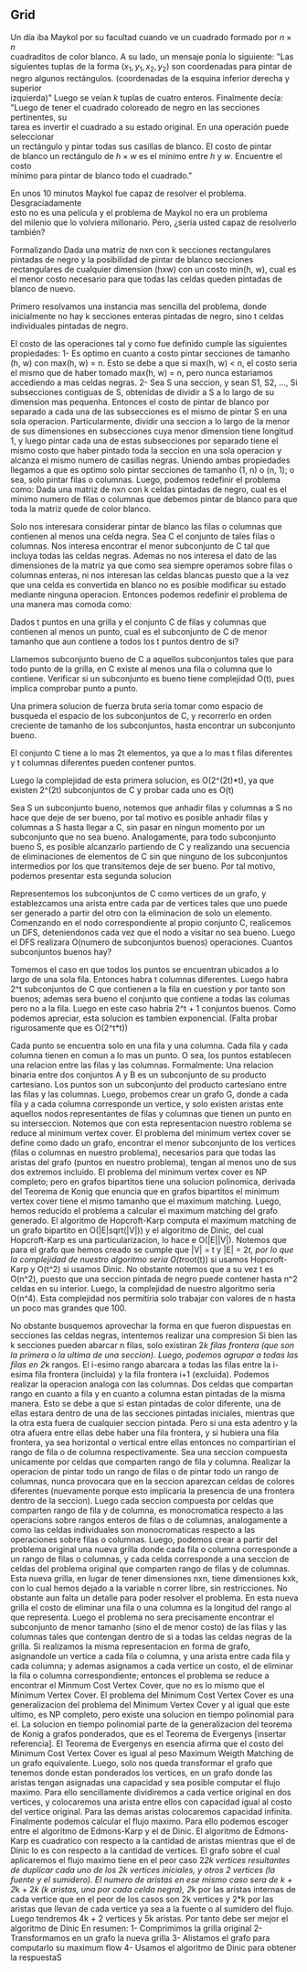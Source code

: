## Grid

Un día iba Maykol por su facultad cuando ve un cuadrado formado por $n \times n$  
cuadraditos de color blanco. A su lado, un mensaje ponía lo siguiente: "Las  
siguientes tuplas de la forma $(x_1, y_1, x_2, y_2)$ son coordenadas para pintar de  
negro algunos rectángulos. (coordenadas de la esquina inferior derecha y superior  
izquierda)" Luego se veían $k$ tuplas de cuatro enteros. Finalmente decía:  
"Luego de tener el cuadrado coloreado de negro en las secciones pertinentes, su  
tarea es invertir el cuadrado a su estado original. En una operación puede seleccionar  
un rectángulo y pintar todas sus casillas de blanco. El costo de pintar  
de blanco un rectángulo de $h \times w$ es el mínimo entre $h$ y $w$. Encuentre el costo  
mínimo para pintar de blanco todo el cuadrado."

En unos 10 minutos Maykol fue capaz de resolver el problema. Desgraciadamente  
esto no es una película y el problema de Maykol no era un problema  
del milenio que lo volviera millonario. Pero, ¿sería usted capaz de resolverlo  
también?

Formalizando
Dada una matriz de nxn con k secciones rectangulares pintadas de negro y la posibilidad de pintar de blanco secciones rectangulares de cualquier dimension (hxw) con un costo min(h, w), cual es el menor costo necesario para que todas las celdas queden pintadas de blanco de nuevo.

Primero resolvamos una instancia mas sencilla del problema, donde inicialmente no hay k secciones enteras pintadas de negro, sino t celdas individuales pintadas de negro.

El costo de las operaciones tal y como fue definido cumple las siguientes propiedades:
1- Es optimo en cuanto a costo pintar secciones de tamanho (h, w) con max(h, w) = n. Esto se debe a que si max(h, w) < n, el costo seria el mismo que de haber tomado max(h, w) = n, pero nunca estariamos accediendo a mas celdas negras.
2- Sea S una seccion, y sean S1, S2, ..., Si subsecciones contiguas de S, obtenidas de dividir a S a lo largo de su dimension mas pequenha. Entonces el costo de pintar de blanco por separado a cada una de las subsecciones es el mismo de pintar S en una sola operacion.
Particularmente, dividir una seccion a lo largo de la menor de sus dimensiones en subsecciones cuya menor dimension tiene longitud 1, y luego pintar cada una de estas subsecciones por separado tiene el mismo costo que haber pintado toda la seccion en una sola operacion y alcanza el mismo numero de casillas negras.
Uniendo ambas propiedades llegamos a que es optimo solo pintar secciones de tamanho (1, n) o (n, 1); o sea, solo pintar filas o columnas. Luego, podemos redefinir el problema como:
Dada una matriz de nxn con k celdas pintadas de negro, cual es el minimo numero de filas o columnas que debemos pintar de blanco para que toda la matriz quede de color blanco.

Solo nos interesara considerar pintar de blanco las filas o columnas que contienen al menos una celda negra. Sea C el conjunto de tales filas o columnas. Nos interesa encontrar el menor subconjunto de C tal que incluya todas las celdas negras.
Ademas no nos interesa el dato de las dimensiones de la matriz ya que como sea siempre operamos sobre filas o columnas enteras, ni nos interesan las celdas blancas puesto que a la vez que una celda es convertida en blanco no es posible modificar su estado mediante ninguna operacion.
Entonces podemos redefinir el problema de una manera mas comoda como:

Dados t puntos en una grilla y el conjunto C de filas y columnas que contienen al menos un punto, cual es el subconjunto de C de menor tamanho que aun contiene a todos los t puntos dentro de si?

Llamemos subconjunto bueno de C a aquellos subconjuntos tales que para todo punto de la grilla, en C existe al menos una fila o columna que lo contiene. Verificar si un subconjunto es bueno tiene complejidad O(t), pues implica comprobar punto a punto.

Una primera solucion de fuerza bruta seria tomar como espacio de busqueda el espacio de los subconjuntos de C, y recorrerlo en orden creciente de tamanho de los subconjuntos, hasta encontrar un subconjunto bueno.

El conjunto C tiene a lo mas 2t elementos, ya que a lo mas t filas diferentes y t columnas diferentes pueden contener puntos.

Luego la complejidad de esta primera solucion, es O(2^(2t)\*t), ya que existen 2^(2t) subconjuntos de C y probar cada uno es O(t)

Sea S un subconjunto bueno, notemos que anhadir filas y columnas a S no hace que deje de ser bueno, por tal motivo es posible anhadir filas y columnas a S hasta llegar a C, sin pasar en ningun momento por un subconjunto que no sea bueno. Analogamente, para todo subconjunto bueno S, es posible alcanzarlo partiendo de C y realizando una secuencia de eliminaciones de elementos de C sin que ninguno de los subconjuntos intermedios por los que transitemos deje de ser bueno. Por tal motivo, podemos presentar esta segunda solucion

Representemos los subconjuntos de C como vertices de un grafo, y establezcamos una arista entre cada par de vertices tales que uno puede ser generado a partir del otro con la eliminacion de solo un elemento. Comenzando en el nodo correspondiente al propio conjunto C, realicemos un DFS, deteniendonos cada vez que el nodo a visitar no sea bueno. Luego el DFS realizara O(numero de subconjuntos buenos) operaciones. Cuantos subconjuntos buenos hay?

Tomemos el caso en que todos los puntos se encuentran ubicados a lo largo de una sola fila. Entonces habra t columnas diferentes. Luego habra 2^t subconjuntos de C que contienen a la fila en cuestion y por tanto son buenos; ademas sera bueno el conjunto que contiene a todas las columas pero no a la fila. Luego en este caso habria 2^t + 1 conjuntos buenos. Como podemos apreciar, esta solucion es tambien exponencial. (Falta probar rigurosamente que es O(2^t\*t))

Cada punto se encuentra solo en una fila y una columna. Cada fila y cada columna tienen en comun a lo mas un punto. O sea, los puntos establecen una relacion entre las filas y las columnas. Formalmente:
Una relacion binaria entre dos conjuntos A y B es un subconjunto de su producto cartesiano. Los puntos son un subconjunto del producto cartesiano entre las filas y las columnas.
Luego, probemos crear un grafo G, donde a cada fila y a cada columna corresponde un vertice, y solo existen aristas ente aquellos nodos representantes de filas y columnas que tienen un punto en su interseccion.
Notemos que con esta representacion nuestro roblema se reduce al minimum vertex cover. El problema del minimum vertex cover se define como dado un grafo, encontrar el menor subconjunto de los vertices (filas o columnas en nuestro problema), necesarios para que todas las aristas del grafo (puntos en nuestro problema), tengan al menos uno de sus dos extremos incluido.
El problema del minimum vertex cover es NP completo; pero en grafos bipartitos tiene una solucion polinomica, derivada del Teorema de Konig que enuncia que en grafos bipartitos el minimum vertex cover tiene el mismo tamanho que el maximum matching.
Luego, hemos reducido el problema a calcular el maximum matching del grafo generado.
El algoritmo de Hopcroft-Karp computa el maximum matching de un grafo bipartito en O(|E|sqrt(|V|)) y el algoritmo de Dinic, del cual Hopcroft-Karp es una particularizacion, lo hace e O(|E||V|). Notemos que para el grafo que hemos creado se cumple que |V| = t y |E| = 2*t, por lo que la complejidad de nuestro algoritmo seria O(t*root(t)) si usamos Hopcroft-Karp y O(t^2) si usamos Dinic. No obstante notemos que a su vez t es O(n^2), puesto que una seccion pintada de negro puede contener hasta n^2 celdas en su interior. Luego, la complejidad de nuestro algoritmo seria O(n^4). Esta complejidad nos permitiria solo trabajar con valores de n hasta un poco mas grandes que 100.

No obstante busquemos aprovechar la forma en que fueron dispuestas en secciones las celdas negras, intentemos realizar una compresion
Si bien las k secciones pueden abarcar n filas, solo existiran 2*k filas frontera (que son la primera o la ultima de una seccion). Luego, podemos agrupar a todas las filas en 2*k rangos. El i-esimo rango abarcara a todas las filas entre la i-esima fila frontera (incluida) y la fila frontera i+1 (excluida).
Podemos realizar la operacion analoga con las columnas.
Dos celdas que compartan rango en cuanto a fila y en cuanto a columna estan pintadas de la misma manera. Esto se debe a que si estan pintadas de color diferente, una de ellas estara dentro de una de las secciones pintadas iniciales, mientras que la otra esta fuera de cualquier seccion pintada. Pero si una esta adentro y la otra afuera entre ellas debe haber una fila frontera, y si hubiera una fila frontera, ya sea horizontal o vertical entre ellas entonces no compartirian el rango de fila o de columna respectivamente.
Sea una seccion compuesta unicamente por celdas que comparten rango de fila y columna. Realizar la operacion de pintar todo un rango de filas o de pintar todo un rango de columnas, nunca provocara que en la seccion aparezcan celdas de colores diferentes (nuevamente porque esto implicaria la presencia de una frontera dentro de la seccion).
Luego cada seccion compuesta por celdas que comparten rango de fila y de columna, es monocromatica respecto a las operacions sobre rangos enteros de filas o de columnas, analogamente a como las celdas individuales son monocromaticas respecto a las operaciones sobre filas o columnas.
Luego, podemos crear a partir del problema original una nueva grilla donde cada fila o columna corresponde a un rango de filas o columnas, y cada celda corresponde a una seccion de celdas del problema original que comparten rango de filas y de columnas. Esta nueva grilla, en lugar de tener dimensiones nxn, tiene dimensiones kxk, con lo cual hemos dejado a la variable n correr libre, sin restricciones.
No obstante aun falta un detalle para poder resolver el problema. En esta nueva grilla el costo de eliminar una fila o una columna es la longitud del rango al que representa. Luego el problema no sera precisamente encontrar el subconjunto de menor tamanho (sino el de menor costo) de las filas y las columnas tales que contengan dentro de si a todas las celdas negras de la grilla.
Si realizamos la misma representacion en forma de grafo, asignandole un vertice a cada fila o columna, y una arista entre cada fila y cada columna; y ademas asignamos a cada vertice un costo, el de eliminar la fila o columna correspondiente; entonces el problema se reduce a encontrar el Minmum Cost Vertex Cover, que no es lo mismo que el Minimum Vertex Cover.
El problema del Minimum Cost Vertex Cover es una generalizacion del problema del Minimum Vertex Cover y al igual que este ultimo, es NP completo, pero existe una solucion en tiempo polinomial para el.
La solucion en tiempo polinomial parte de la generalizacion del teorema de Konig a grafos ponderados, que es el Teorema de Evergenys [insertar referencia].
El Teorema de Evergenys en esencia afirma que el costo del Minimum Cost Vertex Cover es igual al peso Maximum Weigth Matching de un grafo equivalente.
Luego, solo nos queda transformar el grafo que tenemos donde estan ponderados los vertices, en un grafo donde las aristas tengan asignadas una capacidad y sea posible computar el flujo maximo. Para ello sencillamente dividiremos a cada vertice original en dos vertices, y colocaremos una arista entre ellos con capacidad igual al costo del vertice original. Para las demas aristas colocaremos capacidad infinita.
Finalmente podemos calcular el flujo maximo. Para ello podemos escoger entre el algoritmo de Edmons-Karp y el de Dinic. El algoritmo de Edmons-Karp es cuadratico con respecto a la cantidad de aristas mientras que el de Dinic lo es con respecto a la cantidad de vertices. El grafo sobre el cual aplicaremos el flujo maximo tiene en el peor caso 2*2k vertices resultantes de duplicar cada uno de los 2k vertices iniciales, y otros 2 vertices (la fuente y el sumidero). El numero de aristas en ese mismo caso sera de k + 2*k + 2*k (k aristas, una por cada celda negra), 2*k por las aristas internas de cada vertice que en el peor de los casos son 2k vertices y 2\*k por las aristas que llevan de cada vertice ya sea a la fuente o al sumidero del flujo. Luego tendremos 4k + 2 vertices y 5k aristas. Por tanto debe ser mejor el algoritmo de Dinic
En resumen:
1- Comprimimos la grilla original
2- Transformamos en un grafo la nueva grilla
3- Alistamos el grafo para computarlo su maximum flow
4- Usamos el algoritmo de Dinic para obtener la respuestaS
